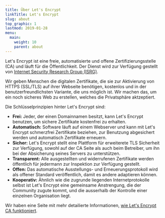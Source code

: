 ```yaml
---
title: Über Let's Encrypt
linkTitle: Let's Encrypt
slug: about
top_graphic: 1
lastmod: 2019-01-28
menu:
  main:
    weight: 10
    parent: about
---
```


Let's Encrypt ist eine freie, automatisierte und offene Zertifizierungsstelle (CA) und läuft für die Öffentlichkeit. Der Dienst wird zur Verfügung gestellt von [Internet Security Research Group (ISRG)](https://www.abetterinternet.org/).

Wir geben Menschen die digitalen Zertifikate, die sie zur Aktivierung von HTTPS (SSL/TLS) auf ihrer Webseite benötigen, kostenlos und in der benutzerfreundlichsten Variante, die uns möglich ist. Wir machen das, um ein noch sicheres Web zu erstellen, welches die Privatsphäre aktzeptiert.

Die Schlüsselprinzipien hinter Let's Encrypt sind:

* <strong>Frei:</strong> Jeder, der einen Domainnamen besitzt, kann Let's Encrypt benutzen, um sichere Zertifikate kostenfrei zu erhalten.
* <strong>Automatisch:</strong> Software läuft auf einem Webserver und kann mit Let's Encrypt schmerzfrei Zertifikate beziehen, zur Benutzung abgesichert werden und automatisch Zertifikate erneuern.
* <strong>Sicher:</strong> Let's Encrypt stellt eine Plattform für erweiterete TLS Sicherheit zur Verfügung, sowohl auf der CA Seite als auch beim Betreiber, um ihn bei der Absicherung seines Servers zu unterstützen.
* <strong>Transparent:</strong> Alle ausgestellten und widerrufenen Zertifikate werden öffentlich für jedermann zur Inspektion zur Verfügung gestellt.
* <strong>Offen:</strong> Das automatische Ausstellungs- und Erneuerungsprotokoll wird als offener Standard veröffentlich, damit es andere adaptieren können.
* <strong>Kooperativ:</strong> Ähnlich wie die zugrunde liegenden Internetprotokolle selbst ist Let's Encrypt eine gemeinsame Anstrengung, die der Community zugute kommt, und die ausserhalb der Kontrolle einer einzelnen Organisation liegt.

Wir haben eine Seite mit mehr detailierte Informationen, [wie Let's Encrypt CA funktioniert](/de/how-it-works/).
